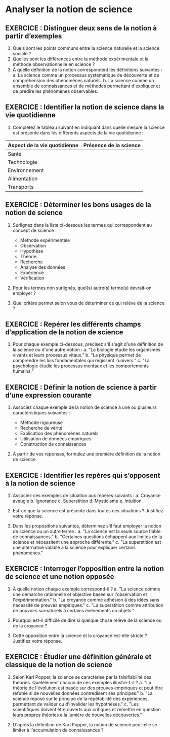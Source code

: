 # Analyser la notion de science

## EXERCICE : Distinguer deux sens de la notion à partir d’exemples
1. Quels sont les points communs entre la science naturelle et la science sociale ?
2. Quelles sont les différences entre la méthode expérimentale et la méthode observationnelle en science ?
3. À quelle définition de la notion correspondent les définitions suivantes :
   a. La science comme un processus systématique de découverte et de compréhension des phénomènes naturels.
   b. La science comme un ensemble de connaissances et de méthodes permettant d'expliquer et de prédire les phénomènes observables.

## EXERCICE : Identifier la notion de science dans la vie quotidienne
1. Complétez le tableau suivant en indiquant dans quelle mesure la science est présente dans les différents aspects de la vie quotidienne :

| Aspect de la vie quotidienne | Présence de la science |
|-----------------------------|-----------------------|
| Santé                       |                       |
| Technologie                 |                       |
| Environnement               |                       |
| Alimentation                |                       |
| Transports                  |                       |

## EXERCICE : Déterminer les bons usages de la notion de science
1. Surlignez dans la liste ci-dessous les termes qui correspondent au concept de science :
   - Méthode expérimentale
   - Observation
   - Hypothèse
   - Théorie
   - Recherche
   - Analyse des données
   - Expérience
   - Vérification

2. Pour les termes non surlignés, quel(s) autre(s) terme(s) devrait-on employer ?

3. Quel critère permet selon vous de déterminer ce qui relève de la science ?

## EXERCICE : Repérer les différents champs d’application de la notion de science
1. Pour chaque exemple ci-dessous, précisez s'il s'agit d'une définition de la science ou d'une autre notion :
   a. "La biologie étudie les organismes vivants et leurs processus vitaux."
   b. "La physique permet de comprendre les lois fondamentales qui régissent l'univers."
   c. "La psychologie étudie les processus mentaux et les comportements humains."

## EXERCICE : Définir la notion de science à partir d’une expression courante
1. Associez chaque exemple de la notion de science à une ou plusieurs caractéristiques suivantes :
   - Méthode rigoureuse
   - Recherche de vérité
   - Explication des phénomènes naturels
   - Utilisation de données empiriques
   - Construction de connaissances

2. À partir de vos réponses, formulez une première définition de la notion de science.

## EXERCICE : Identifier les repères qui s’opposent à la notion de science
1. Associez ces exemples de situation aux repères suivants :
   a. Croyance aveugle
   b. Ignorance
   c. Superstition
   d. Mysticisme
   e. Intuition

2. Est-ce que la science est présente dans toutes ces situations ? Justifiez votre réponse.

3. Dans les propositions suivantes, déterminez s'il faut employer la notion de science ou un autre terme :
   a. "La science est la seule source fiable de connaissances."
   b. "Certaines questions échappent aux limites de la science et nécessitent une approche différente."
   c. "La superstition est une alternative valable à la science pour expliquer certains phénomènes."

## EXERCICE : Interroger l’opposition entre la notion de science et une notion opposée
1. À quelle notion chaque exemple correspond-il ?
   a. "La science comme une démarche rationnelle et objective basée sur l'observation et l'expérimentation."
   b. "La croyance comme adhésion à des idées sans nécessité de preuves empiriques."
   c. "La superstition comme attribution de pouvoirs surnaturels à certains événements ou objets."

2. Pourquoi est-il difficile de dire si quelque chose relève de la science ou de la croyance ?

3. Cette opposition entre la science et la croyance est-elle stricte ? Justifiez votre réponse.

## EXERCICE : Étudier une définition générale et classique de la notion de science
1. Selon Karl Popper, la science se caractérise par la falsifiabilité des théories. Quelélément chacun de ces exemples illustre-t-il ?
   a. "La théorie de l'évolution est basée sur des preuves empiriques et peut être réfutée si de nouvelles données contredisent ses principes."
   b. "La science repose sur le principe de la répétabilité des expériences, permettant de valider ou d'invalider les hypothèses."
   c. "Les scientifiques doivent être ouverts aux critiques et remettre en question leurs propres théories à la lumière de nouvelles découvertes."

2. D'après la définition de Karl Popper, la notion de science peut-elle se limiter à l'accumulation de connaissances ?